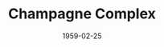 ---
title: Champagne Complex
date: 1959-02-25
closing_date: 1959-03-07
layout: productions
featured_image: 
image_caption:
image_credit:
playbill: 
category: 
Theatre: Theatre Jacksonville
Venue: Little Theatre
cast:
  Helms Fell Harper: Glenn H. Logan
  Allyn Macy: Frances Andrews
  Dr. Carter Bowen: Joseph B. Hyde
  T. S. Elliot: Johnny Jump-Up
crew:
  Designer and Director: Maurice Geoffrey
  Stage Manager: Frank Ridge
  book-holder: Libbi Whiteman
  Lighting:
    - Chuck Tankersley
    - Jean Tankersley
    - Mark Harris
    - Norman Howard
  Coaching: Dorothy Portnoy
  Sound Effects:
    - Dorothy Massey
    - Margot Nasrallah
    - Chuck Tankersley
    - Eldene Moulton
  Wardrobe:
    - Agatha Norvell
    - Jean Tankersley
    - Myrtice Givens
    - Ann Chaisson
  Properties:
    - Eula Mae Snow
    - Sue Henderson
    - Gayle Swymer
    - Marie Bristow
    - Gladys Downey
    - Helen Keegan
    - Elizabeth Reed
    - Ralph Anderson
    - Mike McDermott
  Make-Up:
    - Polly Clendening
    - Bill Gibbs
  Scenery:
    - Frank Ridge
    - Mark Harris
    - Florence Seymour
    - Buzzy Klausner
    - Glenn H. Logan
    - Bunni Thornhill
    - Linda Davis
    - Bob Simpson
    - Mike McDermott
    - Marie Logan
    - Art Logan
    - Gayle Swymer
    - Henry Davis
    - John S. White, Jr.
    - Steve Reynolds
    - Marjory Reynolds
    - George Edwards
    - Sylvestor Scotti
    - Charles McCrory
    - Thelma Mayerson
    - Norman Howard
    - Malcolm Argo
    - Bob Kornegay
orchestra:
external_links:
---